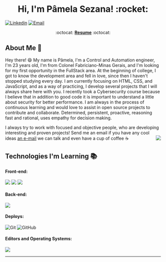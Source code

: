 <h1 align="center">Hi, I'm Pâmela Sezana! :rocket:</h1>

[![Linkedin](https://img.shields.io/badge/-LinkedIn-blue?style=flat&logo=Linkedin&logoColor=white&link=https://linkedin.com/in/pamelasezana/)](https://www.linkedin.com/in/p%C3%A2mela-sezana-7a8b4b1aa/)
[![Email](https://img.shields.io/badge/-Email-c14438?style=flat&logo=Gmail&logoColor=white&link=mailto:sezanapamela@gmail.com)](mailto:sezanapamela@gmail.com)


<p align="center"> :octocat: <b><a href="https://drive.google.com/file/d/1a4Hoi-rjQ0S4iddyepuoBFxSJc8n23v5/view?usp=sharing">Resume</a> </b> :octocat: </p>

  
## About Me :wave:


Hey there! :smile: My name is Pâmela, I'm a Control and Automation engineer, I'm 23 years old, I'm from Colonel Fabriciano-Minas Gerais, and I'm looking for my first opportunity in the FullStack area.
At the beginning of college, I got to know the development area and fell in love, since then I haven't stopped studying every day.
I am currently focusing on HTML, CSS, and JavaScript, and as a way of practicing, I develop several projects that I will always share here with you.
I recently took a Cybersecurity course because I believe that in addition to good code it is important to understand a little about security for better performance.
I am always in the process of continuous learning and would love to assist in open source projects to contribute and collaborate.
Determined, persistent, proactive, reasoning fast and rational, uses empathy for decision making. 

I always try to work with focused and objective people, who are developing interesting and proven projects!
Send me an email if you have any cool ideas [an e-mail](mailto:sezanapamela@gmail.com) we can talk and even have a cup of coffee :coffee:
<img align="right" src="https://github.com/rajput2107/rajput2107/blob/master/Assets/Developer.gif"/>



## Technologies I'm Learning :books:


#### Front-end:

<img src = "https://img.shields.io/badge/-HTML5-E34F26?style=flat&logo=html5&logoColor=white"> <img src = "https://img.shields.io/badge/-CSS3-1572B6?style=flat&logo=css3&logoColor=white">
<img src="https://img.shields.io/badge/-JavaScript-eed718?style=flat&logo=javascript&logoColor=ffffff">

#### Back-end:

<img src="https://img.shields.io/badge/-PHP-5466b8?style=flat&logo=php&logoColor=white" >

#### Deploys:

![Git](https://img.shields.io/badge/-Git-333333?style=flat&logo=git)
![GitHub](https://img.shields.io/badge/-GitHub-333333?style=flat&logo=github)


#### Editors and Operating Systems:   

<img src="http://img.shields.io/badge/-VS%20Code-007ACC?style=flat&logo=visual%20studio%20code&logoColor=white">

<hr/>



